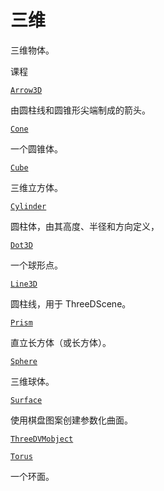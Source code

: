 # 三维

三维物体。

课程

[`Arrow3D`](manim.mobject.three_d.three_dimensions.Arrow3D.html#manim.mobject.three_d.three_dimensions.Arrow3D "manim.mobject. Three_d. Three_dimensions.Arrow3D")

由圆柱线和圆锥形尖端制成的箭头。

[`Cone`](manim.mobject.three_d.three_dimensions.Cone.html#manim.mobject.three_d.three_dimensions.Cone "manim.mobject. Three_d. Three_dimensions.Cone")

一个圆锥体。

[`Cube`](manim.mobject.three_d.three_dimensions.Cube.html#manim.mobject.three_d.three_dimensions.Cube "manim.mobject. Three_d. Three_dimensions.Cube")

三维立方体。

[`Cylinder`](manim.mobject.three_d.three_dimensions.Cylinder.html#manim.mobject.three_d.three_dimensions.Cylinder "manim.mobject. Three_d. Three_dimensions.Cylinder")

圆柱体，由其高度、半径和方向定义，

[`Dot3D`](manim.mobject.three_d.three_dimensions.Dot3D.html#manim.mobject.three_d.three_dimensions.Dot3D "manim.mobject. Three_d. Three_dimensions.Dot3D")

一个球形点。

[`Line3D`](manim.mobject.three_d.three_dimensions.Line3D.html#manim.mobject.three_d.three_dimensions.Line3D "manim.mobject. Three_d. Three_dimensions.Line3D")

圆柱线，用于 ThreeDScene。

[`Prism`](manim.mobject.three_d.three_dimensions.Prism.html#manim.mobject.three_d.three_dimensions.Prism "manim.mobject. Three_d. Three_dimensions.Prism")

直立长方体（或长方体）。

[`Sphere`](manim.mobject.three_d.three_dimensions.Sphere.html#manim.mobject.three_d.three_dimensions.Sphere "manim.mobject. Three_d. Three_dimensions.Sphere")

三维球体。

[`Surface`](manim.mobject.three_d.three_dimensions.Surface.html#manim.mobject.three_d.three_dimensions.Surface "manim.mobject. Three_d. Three_dimensions.Surface")

使用棋盘图案创建参数化曲面。

[`ThreeDVMobject`](manim.mobject.three_d.three_dimensions.ThreeDVMobject.html#manim.mobject.three_d.three_dimensions.ThreeDVMobject "manim.mobject. Three_d. Three_dimensions.ThreeDVMobject")

[`Torus`](manim.mobject.three_d.three_dimensions.Torus.html#manim.mobject.three_d.three_dimensions.Torus "manim.mobject. Three_d. Three_dimensions.Torus")

一个环面。
